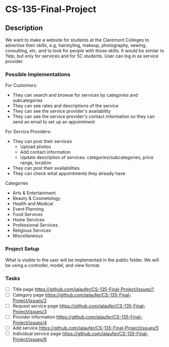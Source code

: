# CS-135-Final-Project

## Description
We want to make a website for students at the Claremont Colleges to advertise their skills, e.g, hairstyling, makeup, photography, sewing, consulting, etc.  and to look for people with those skills. It would be similar to Yelp, but only for services and for 5C students. User can log in as service provider.

### Possible Implementations
For Customers:
- They can search and browse for services by categories and subcategories
- They can see rates and descriptions of the service
- They can see the service provider's availability
- They can see the service provider's contact information so they can send an email to set up an appointment

For Service Providers:
- They can post their services
  - Upload photos
  - Add contact information
  - Update description of services: categories/subcategories, price range, location
- They can post their availabilities
- They can check what appointments they already have

Categories
- Arts & Entertainment
- Beauty & Cosmetology
- Health and Medical
- Event Planning
- Food Services
- Home Services
- Professional Services
- Religious Services
- Miscellaneous

### Project Setup
What is visible to the user will be implemented in the public folder.
We will be using a controller, model, and view format.

### Tasks
- [ ] Title page https://github.com/ialaufer/CS-135-Final-Project/issues/1
- [ ] Category page https://github.com/ialaufer/CS-135-Final-Project/issues/2
- [ ] Request service page https://github.com/ialaufer/CS-135-Final-Project/issues/3
- [ ] Provider information https://github.com/ialaufer/CS-135-Final-Project/issues/4
- [ ] Add service https://github.com/ialaufer/CS-135-Final-Project/issues/5
- [ ] Individual service page https://github.com/ialaufer/CS-135-Final-Project/issues/6
